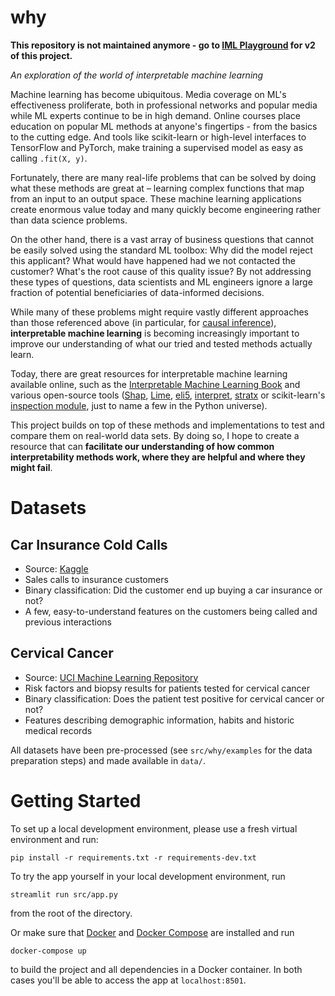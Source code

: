 # why

**This repository is not maintained anymore - go to [IML Playground](https://github.com/sbunzel/iml-playground) for v2 of this project.**

_An exploration of the world of interpretable machine learning_

Machine learning has become ubiquitous. Media coverage on ML's effectiveness proliferate, both in professional networks and popular media while ML experts continue to be in high demand. Online courses place education on popular ML methods at anyone's fingertips - from the basics to the cutting edge. And tools like scikit-learn or high-level interfaces to TensorFlow and PyTorch, make training a supervised model as easy as calling `.fit(X, y)`.

Fortunately, there are many real-life problems that can be solved by doing what these methods are great at – learning complex functions that map from an input to an output space. These machine learning applications create enormous value today and many quickly become engineering rather than data science problems.

On the other hand, there is a vast array of business questions that cannot be easily solved using the standard ML toolbox: Why did the model reject this applicant? What would have happened had we not contacted the customer? What's the root cause of this quality issue? By not addressing these types of questions, data scientists and ML engineers ignore a large fraction of potential beneficiaries of data-informed decisions.

While many of these problems might require vastly different approaches than those referenced above (in particular, for [causal inference](https://www.hsph.harvard.edu/miguel-hernan/causal-inference-book/)), **interpretable machine learning** is becoming increasingly important to improve our understanding of what our tried and tested methods actually learn.

Today, there are great resources for interpretable machine learning available online, such as the [Interpretable Machine Learning Book](https://christophm.github.io/interpretable-ml-book/) and various open-source tools ([Shap](https://github.com/slundberg/shap), [Lime](https://github.com/marcotcr/lime), [eli5](https://eli5.readthedocs.io/en/latest/), [interpret](https://github.com/interpretml/interpret), [stratx](https://github.com/parrt/stratx) or scikit-learn's [inspection module](https://scikit-learn.org/stable/inspection.html), just to name a few in the Python universe).

This project builds on top of these methods and implementations to test and compare them on real-world data sets. By doing so, I hope to create a resource that can **facilitate our understanding of how common interpretability methods work, where they are helpful and where they might fail**.

# Datasets

## Car Insurance Cold Calls
* Source: [Kaggle](https://www.kaggle.com/kondla/carinsurance)
* Sales calls to insurance customers
* Binary classification: Did the customer end up buying a car insurance or not?
* A few, easy-to-understand features on the customers being called and previous interactions

## Cervical Cancer
* Source: [UCI Machine Learning Repository](https://archive.ics.uci.edu/ml/datasets/Cervical+cancer+%28Risk+Factors%29)
* Risk factors and biopsy results for patients tested for cervical cancer
* Binary classification: Does the patient test positive for cervical cancer or not?
* Features describing demographic information, habits and historic medical records

All datasets have been pre-processed (see `src/why/examples` for the data preparation steps) and made available in `data/`.

# Getting Started

To set up a local development environment, please use a fresh virtual environment and run:

    pip install -r requirements.txt -r requirements-dev.txt

To try the app yourself in your local development environment, run

    streamlit run src/app.py

from the root of the directory.

Or make sure that [Docker](https://docs.docker.com/install/) and [Docker Compose](https://docs.docker.com/compose/install/) are installed and run

    docker-compose up

to build the project and all dependencies in a Docker container. In both cases you'll be able to access the app at `localhost:8501`.
